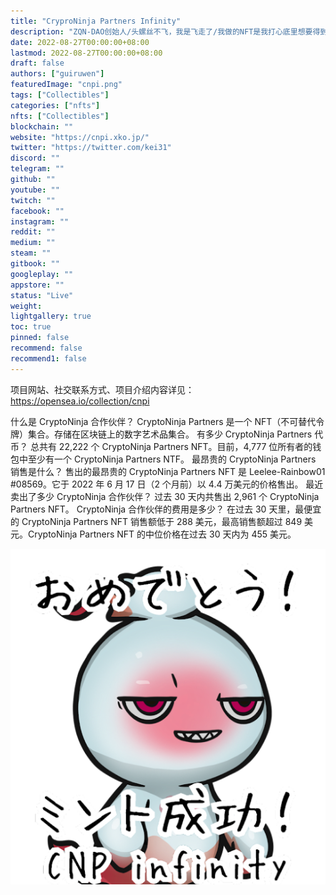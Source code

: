 ```yaml
---
title: "CryproNinja Partners Infinity"
description: "ZQN-DAO创始人/头螺丝不飞，我是飞走了/我做的NFT是我打心底里想要得到的/NFT目录。"
date: 2022-08-27T00:00:00+08:00
lastmod: 2022-08-27T00:00:00+08:00
draft: false
authors: ["guiruwen"]
featuredImage: "cnpi.png"
tags: ["Collectibles"]
categories: ["nfts"]
nfts: ["Collectibles"]
blockchain: ""
website: "https://cnpi.xko.jp/"
twitter: "https://twitter.com/kei31"
discord: ""
telegram: ""
github: ""
youtube: ""
twitch: ""
facebook: ""
instagram: ""
reddit: ""
medium: ""
steam: ""
gitbook: ""
googleplay: ""
appstore: ""
status: "Live"
weight: 
lightgallery: true
toc: true
pinned: false
recommend: false
recommend1: false
---
```

项目网站、社交联系方式、项目介绍内容详见：https://opensea.io/collection/cnpi

什么是 CryptoNinja 合作伙伴？
CryptoNinja Partners 是一个 NFT（不可替代令牌）集合。存储在区块链上的数字艺术品集合。
有多少 CryptoNinja Partners 代币？
总共有 22,222 个 CryptoNinja Partners NFT。目前，4,777 位所有者的钱包中至少有一个 CryptoNinja Partners NTF。
最昂贵的 CryptoNinja Partners 销售是什么？
售出的最昂贵的 CryptoNinja Partners NFT 是 Leelee-Rainbow01 #08569。它于 2022 年 6 月 17 日（2 个月前）以 4.4 万美元的价格售出。
最近卖出了多少 CryptoNinja 合作伙伴？
过去 30 天内共售出 2,961 个 CryptoNinja Partners NFT。
CryptoNinja 合作伙伴的费用是多少？
在过去 30 天里，最便宜的 CryptoNinja Partners NFT 销售额低于 288 美元，最高销售额超过 849 美元。CryptoNinja Partners NFT 的中位价格在过去 30 天内为 455 美元。

![nft](01.png)